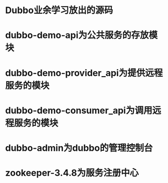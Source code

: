 # Dubbo业余学习放出的源码
# dubbo-demo-api为公共服务的存放模块
# dubbo-demo-provider_api为提供远程服务的模块
# dubbo-demo-consumer_api为调用远程服务的模块
# dubbo-admin为dubbo的管理控制台
# zookeeper-3.4.8为服务注册中心
